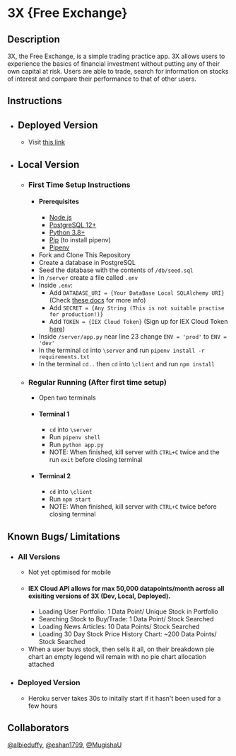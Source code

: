 # 3X {Free Exchange}

## Description
3X, the Free Exchange, is a simple trading practice app. 3X allows users to experience the basics of financial investment without putting any of their own capital at risk. Users are able to trade, search for information on stocks of interest and compare their performance to that of other users.

## Instructions
- ## Deployed Version
    - Visit [this link](https://3x.netlify.app/)
- ## Local Version
    - ### First Time Setup Instructions
        - #### Prerequisites
            - [Node.js](https://nodejs.org/en/)
            - [PostgreSQL 12+](https://www.postgresql.org/)
            - [Python 3.8+](https://www.python.org/)
            - [Pip](https://pypi.org/project/pip/) (to install pipenv)
            - [Pipenv](https://pypi.org/project/pip/)
        - Fork and Clone This Repository
        - Create a database in PostgreSQL
        - Seed the database with the contents of `/db/seed.sql`
        - In `/server` create a file called `.env`
        - Inside `.env`:
            - Add `DATABASE_URI = {Your DataBase Local SQLAlchemy URI}` (Check [these docs](https://docs.sqlalchemy.org/en/13/core/engines.html#postgresql) for more info)
            - Add `SECRET = {Any String (This is not suitable practise for production!)}`
            - Add `TOKEN = {IEX Cloud Token}` (Sign up for IEX Cloud Token [here](https://iexcloud.io/))
        - Inside `/server/app.py` near line 23 change `ENV = 'prod'` to `ENV = 'dev'`
        - In the terminal `cd` into `\server` and run `pipenv install -r requirements.txt`
        - In the terminal `cd..` then `cd` into `\client` and run `npm install`
    - ### Regular Running (After first time setup)
        - Open two terminals
        - #### Terminal 1
            - `cd` into `\server`
            - Run `pipenv shell`
            - Run `python app.py`
            - NOTE: When finished, kill server with `CTRL+C` twice and the run `exit` before closing terminal
        - #### Terminal 2
            - `cd` into `\client`
            - Run `npm start`
            - NOTE: When finished, kill server with `CTRL+C` twice before closing terminal
## Known Bugs/ Limitations
- ### All Versions
    - Not yet optimised for mobile
    - #### IEX Cloud API allows for max 50,000 datapoints/month across all exisiting versions of 3X (Dev, Local, Deployed).
        - Loading User Portfolio: 1 Data Point/ Unique Stock in Portfolio
        - Searching Stock to Buy/Trade: 1 Data Point/ Stock Searched
        - Loading News Articles: 10 Data Points/ Stock Searched
        - Loading 30 Day Stock Price History Chart: ~200 Data Points/ Stock Searched
    - When a user buys stock, then sells it all, on their breakdown pie chart an empty legend wil remain with no pie chart allocation attached
        
- ### Deployed Version
    - Heroku server takes 30s to initally start if it hasn't been used for a few hours

## Collaborators
[@albieduffy](https://github.com/albieduffy), [@eshan1799](https://github.com/eshan1799), [@MugishaU](https://github.com/MugishaU)
